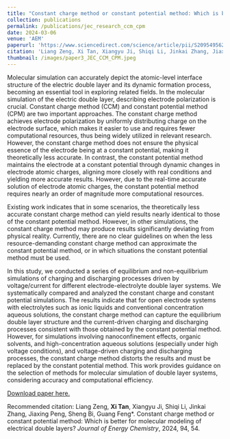 ```yaml
---
title: "Constant charge method or constant potential method: Which is better for molecular modeling of electrical double layers?"
collection: publications
permalink: /publications/jec_research_ccm_cpm
date: 2024-03-06
venue: 'AEM'
paperurl: 'https://www.sciencedirect.com/science/article/pii/S2095495624001694'
citation: 'Liang Zeng, Xi Tan, Xiangyu Ji, Shiqi Li, Jinkai Zhang, Jiaxing Peng, Sheng Bi, Guang Feng*. Constant charge method or constant potential method: Which is better for molecular modeling of electrical double layers? Journal of Energy Chemistry, 2024, 94, 54.'
thumbnail: /images/paper3_JEC_CCM_CPM.jpeg
---
```

Molecular simulation can accurately depict the atomic-level interface structure of the electric double layer and its dynamic formation process, becoming an essential tool in exploring related fields. In the molecular simulation of the electric double layer, describing electrode polarization is crucial. Constant charge method (CCM) and constant potential method (CPM) are two important approaches. The constant charge method achieves electrode polarization by uniformly distributing charge on the electrode surface, which makes it easier to use and requires fewer computational resources, thus being widely utilized in relevant research. However, the constant charge method does not ensure the physical essence of the electrode being at a constant potential, making it theoretically less accurate. In contrast, the constant potential method maintains the electrode at a constant potential through dynamic changes in electrode atomic charges, aligning more closely with real conditions and yielding more accurate results. However, due to the real-time accurate solution of electrode atomic charges, the constant potential method requires nearly an order of magnitude more computational resources.

Existing work indicates that in some scenarios, the theoretically less accurate constant charge method can yield results nearly identical to those of the constant potential method. However, in other simulations, the constant charge method may produce results significantly deviating from physical reality. Currently, there are no clear guidelines on when the less resource-demanding constant charge method can approximate the constant potential method, or in which situations the constant potential method must be used.

In this study, we conducted a series of equilibrium and non-equilibrium simulations of charging and discharging processes driven by voltage/current for different electrode-electrolyte double layer systems. We systematically compared and analyzed the constant charge and constant potential simulations. The results indicate that for open electrode systems with electrolytes such as ionic liquids and conventional concentration aqueous solutions, the constant charge method can capture the equilibrium double layer structure and the current-driven charging and discharging processes consistent with those obtained by the constant potential method. However, for simulations involving nanoconfinement effects, organic solvents, and high-concentration aqueous solutions (especially under high voltage conditions), and voltage-driven charging and discharging processes, the constant charge method distorts the results and must be replaced by the constant potential method. This work provides guidance on the selection of methods for molecular simulation of double layer systems, considering accuracy and computational efficiency.

[Download paper here.](https://www.sciencedirect.com/science/article/pii/S2095495624001694)

Recommended citation: Liang Zeng, **Xi Tan**, Xiangyu Ji, Shiqi Li, Jinkai Zhang, Jiaxing Peng, Sheng Bi, Guang Feng*. Constant charge method or constant potential method: Which is better for molecular modeling of electrical double layers? *Journal of Energy Chemistry*, 2024, 94, 54.